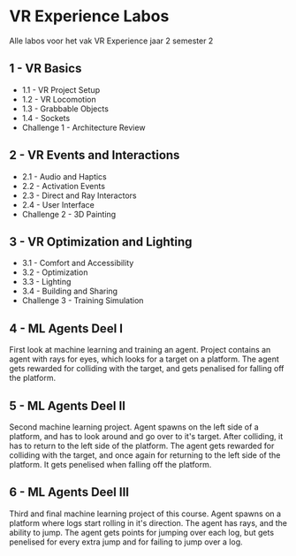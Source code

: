 # VR Experience Labos
Alle labos voor het vak VR Experience jaar 2 semester 2

## 1 - VR Basics
- 1.1 - VR Project Setup
- 1.2 - VR Locomotion
- 1.3 - Grabbable Objects
- 1.4 - Sockets
- Challenge 1 - Architecture Review

## 2 - VR Events and Interactions
- 2.1 - Audio and Haptics
- 2.2 - Activation Events
- 2.3 - Direct and Ray Interactors
- 2.4 - User Interface
- Challenge 2 - 3D Painting

## 3 - VR Optimization and Lighting
- 3.1 - Comfort and Accessibility
- 3.2 - Optimization
- 3.3 - Lighting
- 3.4 - Building and Sharing
- Challenge 3 - Training Simulation

## 4 - ML Agents Deel I
First look at machine learning and training an agent.
Project contains an agent with rays for eyes, which looks for a target on a platform.
The agent gets rewarded for colliding with the target, and gets penalised for falling off the platform.

## 5 - ML Agents Deel II
Second machine learning project.
Agent spawns on the left side of a platform, and has to look around and go over to it's target. After colliding, it has to return to the left side of the platform.
The agent gets rewarded for colliding with the target, and once again for returning to the left side of the platform. It gets penelised when falling off the platform.

## 6 - ML Agents Deel III
Third and final machine learning project of this course.
Agent spawns on a platform where logs start rolling in it's direction. The agent has rays, and the ability to jump.
The agent gets points for jumping over each log, but gets penelised for every extra jump and for failing to jump over a log.